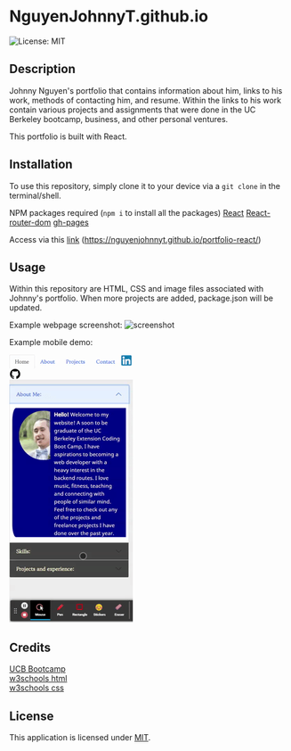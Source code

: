 # NguyenJohnnyT.github.io
![License: MIT](https://img.shields.io/badge/License-MIT-yellow.svg)
## Description

Johnny Nguyen's portfolio that contains information about him, links to his work, methods of contacting him, and resume.  Within the links to his work contain various projects and assignments that were done in the UC Berkeley bootcamp, business, and other personal ventures.

This portfolio is built with React.

## Installation

To use this repository, simply clone it to your device via a `git clone` in the terminal/shell.

NPM packages required (`npm i` to install all the packages)
[React](https://reactjs.org/)
[React-router-dom](https://reactrouter.com/web/guides/quick-start)
[gh-pages](https://www.npmjs.com/package/gh-pages)

Access via this [link](https://nguyenjohnnyt.github.io/portfolio-react/) (https://nguyenjohnnyt.github.io/portfolio-react/)

## Usage

Within this repository are HTML, CSS and image files associated with Johnny's portfolio.  When more projects are added, package.json will be updated.

Example webpage screenshot:
![screenshot](./public/images/Readme/20210824_gif.gif "Johnny Nguyen's Porfolio on Desktop")

Example mobile demo:

![mobile demo](./public/images/Readme/20210824_mob.gif "Johnny Nguyen's Portfolio on Mobile")


## Credits

[UCB Bootcamp](https://bootcampspot.com/)\
[w3schools html](https://www.w3schools.com/html/)\
[w3schools css](https://www.w3schools.com/css/)

## License

This application is licensed under [MIT]((https://opensource.org/licenses/MIT)).